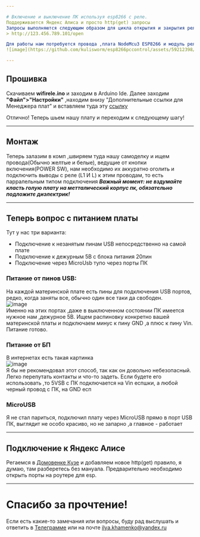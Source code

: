 ```yaml
---  

# Включение и выключение ПК используя esp8266 с реле.   
Поддерживается Яндекс Алиса и просто http(get) запросы   
Запросы выполняются следующим образом для цикла открытия и закрытия реле:  
> http://123.456.789.101/open

Для работы нам потребуется провода ,плата NodeMcu3 ESP8266 и модуль реле, схема подключения следующаяя:  
![image](https://github.com/kulisworm/esp8266pccontrol/assets/59212398/710b0a74-acc3-4de6-88f7-1ade025d7c8d)

---  
```


## Прошивка  
Скачиваем **wifirele.ino** и заходим в Arduino Ide. Далее заходим **"Файл">"Настройки"** ,находим внизу "Дополнительные ссылки для Менеджера плат" и вставляем туда эту [ссылку](http://arduino.esp8266.com/stable/package_esp8266com_index.json "Просто скопируй меня, куда просят!")  

Отлично! Теперь шьем нашу плату и переходим к следующему шагу!  

 ---  
 
## Монтаж  
Теперь залазим в комп ,швиряем туда нашу самоделку и ищем провода(Обычно желтые и белые), ведущие от кнопки включения(POWER SW), нам необходимо их аккуратно оголить и подключить выводы с реле (L1 И L) к этим проводам, то есть парралельным типом подключения
***Важный момент: не вздумайте класть голую плату на метталический корпус пк, обязательно подложите диэлектрик!***  

---  

## Теперь вопрос с питанием платы  
Тут у нас три варианта:
* Подключение к незанятым пинам USB непосредственно на самой плате
* Подключение к дежурным 5В с блока питания 20пин
* Подключение через MicroUsb тупо через порты ПК
### Питание от пинов USB:  
На каждой материнской плате есть пины для подключения USB портов, редко, когда заняты все, обычно один все таки да свободен.  
![image](https://ae01.alicdn.com/kf/HT1maOzFQpXXXagOFbX0/206256178/HT1maOzFQpXXXagOFbX0.jpg?size=89762&height=426&width=800&hash=89b17764cde4898a722ebe37beabce59)  
Именно на этих портах ,даже в выключенном состоянии ПК имеется нужное нам ,дежурное 5В. Ищем распиновку конкретно вашей материнской платы и подключаем минус к пину GND ,а плюс к пину Vin. Питание готово.  

### Питание от БП  
В интернетах есть такая картинка  
![image](https://github.com/kulisworm/esp8266pccontrol/assets/59212398/cdab7080-040f-4859-b406-592282cdf00b)  
Я бы не рекомендовал этот способ, так как он довольно небезопасный. Легко перепутать контакты и что-то задеть. Если будете его использовать ,то 5VSB с ПК подключается на Vin еспшки, а любой черный провод с ПК, на GND есп  
### MicroUSB  
Я не стал париться, подключил плату через MicroUSB прямо в порт USB ПК, выглядит не особо красиво, но не запарно ,а главное - работает  

---  

## Подключение к Яндекс Алисе  
Регаемся в [Домовенке Кузе](https://alexstar.ru/ "ахахаха домовенок кузя") и добавляем новое http(get) правило, я думаю, там разберетесь без мануала. Предварительно необходимо открыть порты на роутере для esp. 

 ---
 
# Спасибо за прочтение!
Если есть какие-то замечания или вопросы, буду рад выслушать и ответить в [Телеграмме](https://t.me/onlykhamenko "Мой телеграм!") или на почте ilya.khamenko@yandex.ru

